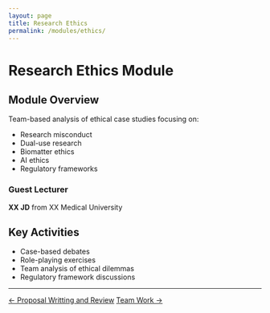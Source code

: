 ```yaml
---
layout: page
title: Research Ethics
permalink: /modules/ethics/
---
```


# Research Ethics Module

## Module Overview

Team-based analysis of ethical case studies focusing on:

- Research misconduct
- Dual-use research
- Biomatter ethics
- AI ethics
- Regulatory frameworks

### Guest Lecturer

**XX JD** from XX Medical University

## Key Activities

- Case-based debates
- Role-playing exercises
- Team analysis of ethical dilemmas
- Regulatory framework discussions

---

<div class="module-nav">
  <a href="/Bioinspired-Communication-Ethics/modules/proposal/" class="btn">← Proposal Writting and Review</a>
  <a href="/Bioinspired-Communication-Ethics/modules/foundation/" class="btn"> Team Work →</a>
</div>
